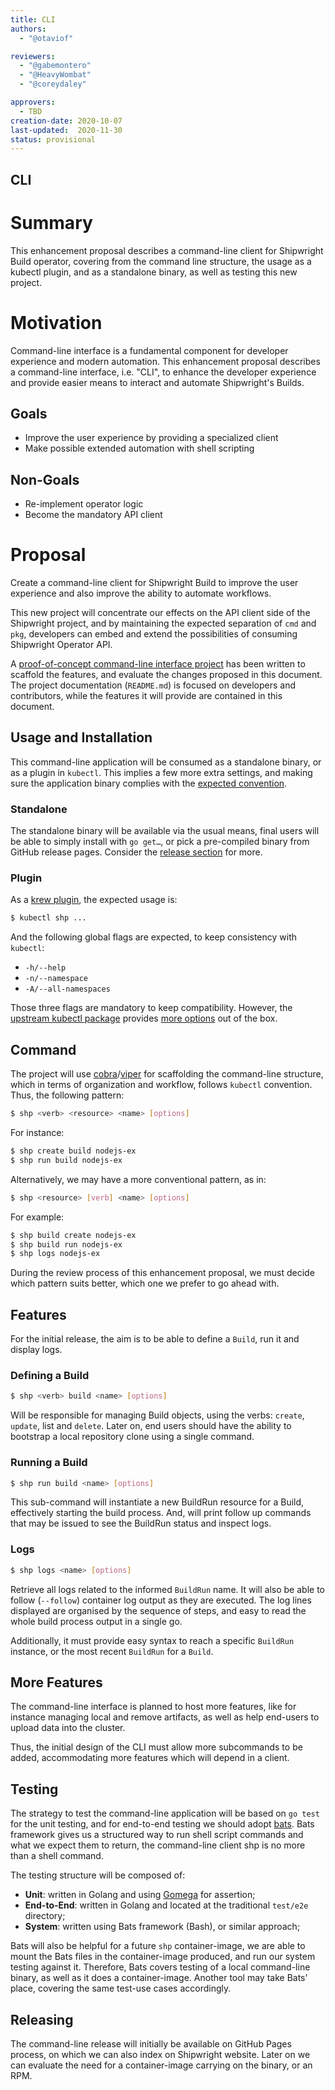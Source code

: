 ```yaml
---
title: CLI
authors:
  - "@otaviof"

reviewers:
  - "@gabemontero"
  - "@HeavyWombat"
  - "@coreydaley"

approvers:
  - TBD
creation-date: 2020-10-07
last-updated:  2020-11-30
status: provisional
---
```


CLI
---

# Summary

This enhancement proposal describes a command-line client for Shipwright Build operator, covering
from the command line structure, the usage as a kubectl plugin, and as a standalone binary, as
well as testing this new project.

# Motivation

Command-line interface is a fundamental component for developer experience and modern automation.
This enhancement proposal describes a command-line interface, i.e. "CLI", to enhance the developer
experience and provide easier means to interact and automate Shipwright's Builds.

## Goals

- Improve the user experience by providing a specialized client
- Make possible extended automation with shell scripting

## Non-Goals

- Re-implement operator logic
- Become the mandatory API client

# Proposal

Create a command-line client for Shipwright Build to improve the user experience and also improve
the ability to automate workflows.

This new project will concentrate our effects on the API client side of the Shipwright project,
and by maintaining the expected separation of `cmd` and `pkg`, developers can embed and extend the
possibilities of consuming Shipwright Operator API.

A [proof-of-concept command-line interface project](https://github.com/otaviof/shp) has been
written to scaffold the features, and evaluate the changes proposed in this document. The project
documentation (`README.md`) is focused on developers and contributors, while the features it will
provide are contained in this document.

## Usage and Installation

This command-line application will be consumed as a standalone binary, or as a plugin in `kubectl`.
This implies a few more extra settings, and making sure the application binary complies with the
[expected convention](https://krew.sigs.k8s.io/docs/developer-guide/develop/best-practices/).

### Standalone

The standalone binary will be available via the usual means, final users will be able to simply
install with `go get…`, or pick a pre-compiled binary from GitHub release pages. Consider the
[release section](#Releasing) for more.

### Plugin

As a [krew plugin](https://krew.sigs.k8s.io/docs/developer-guide/), the expected usage is:

```sh
$ kubectl shp ...
```

And the following global flags are expected, to keep consistency with `kubectl`:

- `-h/--help`
- `-n/--namespace`
- `-A/--all-namespaces`

Those three flags are mandatory to keep compatibility. However, the
[upstream kubectl package](https://pkg.go.dev/k8s.io/kubectl@v0.17.6/pkg/cmd/util) provides
[more options](https://github.com/otaviof/shp/blob/55ce2e8d58435b0264e3db0bef5cf439abfeca18/vendor/k8s.io/cli-runtime/pkg/genericclioptions/config_flags.go#L317)
out of the box.

## Command

The project will use [cobra](https://github.com/spf13/cobra)/[viper](https://github.com/spf13/viper)
for scaffolding the command-line structure, which in terms of organization and workflow, follows
`kubectl` convention. Thus, the following pattern:

```sh
$ shp <verb> <resource> <name> [options]
```

For instance:

```sh
$ shp create build nodejs-ex
$ shp run build nodejs-ex
```

Alternatively, we may have a more conventional pattern, as in:

```sh
$ shp <resource> [verb] <name> [options]
```

For example:

```sh
$ shp build create nodejs-ex
$ shp build run nodejs-ex
$ shp logs nodejs-ex
```

During the review process of this enhancement proposal, we must decide which pattern suits better,
which one we prefer to go ahead with.

## Features

For the initial release, the aim is to be able to define a `Build`, run it and display logs.

### Defining a Build

```sh
$ shp <verb> build <name> [options]
```

Will be responsible for managing Build objects, using the verbs: `create`, `update`, list and
`delete`. Later on, end users should have the ability to bootstrap a local repository clone using a
single command.

### Running a Build

```sh
$ shp run build <name> [options]
```

This sub-command will instantiate a new BuildRun resource for a Build, effectively starting the
build process. And, will print follow up commands that may be issued to see the BuildRun status
and inspect logs.

### Logs

```sh
$ shp logs <name> [options]
```

Retrieve all logs related to the informed `BuildRun` name. It will also be able to follow
(`--follow`) container log output as they are executed. The log lines displayed are organised by
the sequence of steps, and easy to read the whole build process output in a single go.

Additionally, it must provide easy syntax to reach a specific `BuildRun` instance, or the most
recent `BuildRun` for a `Build`.

## More Features

The command-line interface is planned to host more features, like for instance managing local and
remove artifacts, as well as help end-users to upload data into the cluster.

Thus, the initial design of the CLI must allow more subcommands to be added, accommodating more
features which will depend in a client.

## Testing

The strategy to test the command-line application will be based on `go test` for the unit testing,
and for end-to-end testing we should adopt [bats](https://github.com/sstephenson/bats). Bats
framework gives us a structured way to run shell script commands and what we expect them to
return, the command-line client shp is no more than a shell command.

The testing structure will be composed of:

- **Unit**: written in Golang and using [Gomega](https://onsi.github.io/gomega/) for assertion;
- **End-to-End**: written in Golang and located at the traditional `test/e2e` directory;
- **System**: written using Bats framework (Bash), or similar approach;

Bats will also be helpful for a future `shp` container-image, we are able to mount the Bats files
in the container-image produced, and run our system testing against it. Therefore, Bats covers
testing of a local command-line binary, as well as it does a container-image. Another tool may take
Bats' place, covering the same test-use cases accordingly.

## Releasing

The command-line release will initially be available on GitHub Pages process, on which we can also
index on Shipwright website. Later on we can evaluate the need for a container-image carrying on
the binary, or an RPM.
